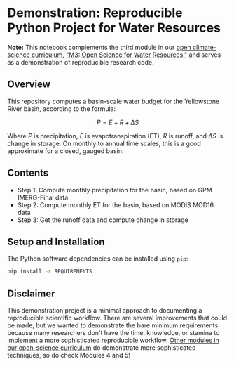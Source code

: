 Demonstration: Reproducible Python Project for Water Resources
==============================================================

**Note:** This notebook complements the third module in our [open climate-science curriculum](https://openclimatescience.github.io/curriculum), ["M3: Open Science for Water Resources,"](https://github.com/OpenClimateScience/M3-Open-Science-for-Water-Resources) and serves as a demonstration of reproducible research code.


Overview
--------------

This repository computes a basin-scale water budget for the Yellowstone River basin, according to the formula:

$$
P = E + R + \Delta S
$$

Where $P$ is precipitation, $E$ is evapotranspiration (ET), $R$ is runoff, and $\Delta S$ is change in storage. On monthly to annual time scales, this is a good approximate for a closed, gauged basin.


Contents
--------------

- Step 1: Compute monthly precipitation for the basin, based on GPM IMERG-Final data
- Step 2: Compute monthly ET for the basin, based on MODIS MOD16 data
- Step 3: Get the runoff data and compute change in storage


Setup and Installation
----------------------

The Python software dependencies can be installed using `pip`:

```sh
pip install -r REQUIREMENTS
```


Disclaimer
--------------

This demonstration project is a minimal approach to documenting a reproducible scientific workflow. There are several improvements that could be made, but we wanted to demonstrate the bare minimum requirements because many researchers don't have the time, knowledge, or stamina to implement a more sophisticated reproducible workflow. [Other modules in our open-science curriculum](https://openclimatescience.github.io/curriculum) do demonstrate more sophisticated techniques, so do check Modules 4 and 5!
